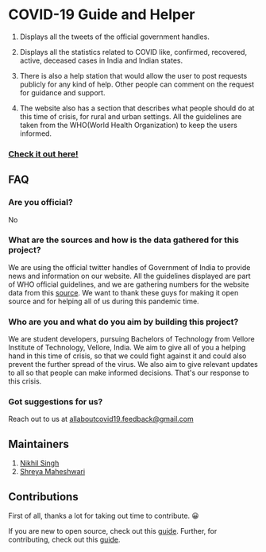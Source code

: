# COVID-19 Guide and Helper

1. Displays all the tweets of the official government handles.

2. Displays all the statistics related to COVID like, confirmed, recovered, active, deceased cases in India and Indian states.

3. There is also a help station that would allow the user to post requests publicly for any kind of help. Other people can comment on the request for guidance and support.

4. The website also has a section that describes what people should do at this time of crisis, for rural and urban settings. All the guidelines are taken from the WHO(World Health Organization) to keep the users informed.

### [Check it out here!](https://coviddesk.in)


## FAQ

### Are you official?
No

### What are the sources and how is the data gathered for this project?
We are using the official twitter handles of Government of India to provide news and information on our website. All the guidelines displayed are part of WHO official guidelines, and we are gathering numbers for the website data from this [source](https://documenter.getpostman.com/view/10724784/SzYXXKmA?version=latest). We want to thank these guys for making it open source and for helping all of us during this pandemic time.

### Who are you and what do you aim by building this project?
We are student developers, pursuing Bachelors of Technology from Vellore Institute of Technology, Vellore, India.
We aim to give all of you a helping hand in this time of crisis, so that we could fight against it and could also prevent the further spread of the virus. We also aim to give relevant updates to all so that people can make informed decisions. That's our response to this crisis.

### Got suggestions for us?
Reach out to us at allaboutcovid19.feedback@gmail.com


## Maintainers

1. [Nikhil Singh](https://www.github.com/nikhils4)
2. [Shreya Maheshwari](https://www.github.com/mshreya9)


## Contributions

First of all, thanks a lot for taking out time to contribute. :grinning:

If you are new to open source, check out this [guide](https://opensource.guide/how-to-contribute/). Further, for contributing, check out this [guide](CONTRIBUTING.md).

